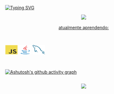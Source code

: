[![Typing SVG](https://readme-typing-svg.herokuapp.com/?color=A8E6CFe3&size=35&center=true&vCenter=true&width=1000&lines=hello+there,+my+name+is+Gabriel+Milanez;I'm+16+years+old;I+am+from+São+Paulo;Be+Free!+:%29)](https://git.io/typing-svg)
<div align="center">
  <a href="https://github.com/gmilanezz">
  <img height="180em" src="https://github-readme-stats.vercel.app/api/top-langs/?username=gmilanezz&layout=compact&langs_count=7&theme=calm"/>
</div>

<p align="center">atualmente aprendendo:</p>
  
<div align="center" style="display: inline-block"><br><br>
  <img align="center" alt="gmilanezz-js" height="30" width="40" src="https://raw.githubusercontent.com/devicons/devicon/master/icons/javascript/javascript-original.svg">
  <img align="center" alt="gmilanezz-java" height="30" width="40" src="https://raw.githubusercontent.com/devicons/devicon/master/icons/java/java-original.svg">
  <img align="center" alt="gmilanezz-sql" height="30" width="40" src="https://raw.githubusercontent.com/devicons/devicon/master/icons/mysql/mysql-original.svg">
</div><br><br><br>

[![Ashutosh's github activity graph](https://github-readme-activity-graph.vercel.app/graph?username=gmilanezz&bg_color=0B3D02&color=FFFFFF&line=FFFFFF&point=FFFFFF&area=true&hide_border=true)](https://github.com/ashutosh00710/github-readme-activity-graph)

##

<div align="center"> 
  <a href="https://www.linkedin.com/in/gabrielmilanez" target="_blank">
    <img src="https://img.shields.io/badge/-LinkedIn-%230077B5?style=for-the-badge&logo=linkedin&logoColor=white" target="_blank">
  </a> 
</div>
 
                  
